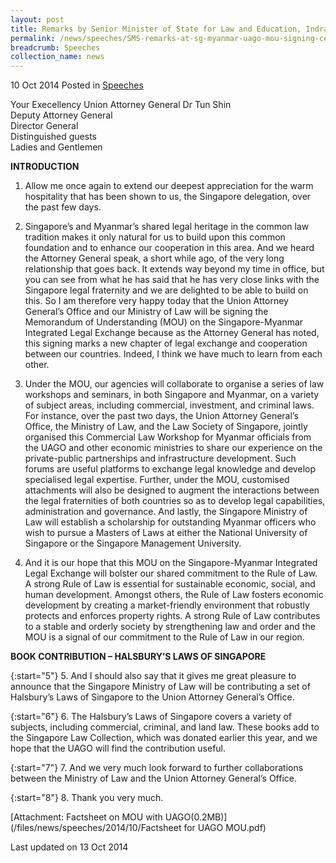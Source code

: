```yaml
---
layout: post
title: Remarks by Senior Minister of State for Law and Education, Indranee Rajah, at the signing ceremony of the Memorandum of Understanding between the Ministry of Law and Myanmar's Union Attorney General's Office
permalink: /news/speeches/SMS-remarks-at-sg-myanmar-uago-mou-signing-ceremony
breadcrumb: Speeches
collection_name: news
---
```


10 Oct 2014 Posted in [Speeches](/news/speeches)

Your Execellency Union Attorney General Dr Tun Shin  
Deputy Attorney General  
Director General  
Distinguished guests  
Ladies and Gentlemen  

**INTRODUCTION**


1. Allow me once again to extend our deepest appreciation for the warm hospitality that has been shown to us, the Singapore delegation, over the past few days.  


2. Singapore’s and Myanmar’s shared legal heritage in the common law tradition makes it only natural for us to build upon this common foundation and to enhance our cooperation in this area. And we heard the Attorney General speak, a short while ago, of the very long relationship that goes back. It extends way beyond my time in office, but you can see from what he has said that he has very  close links with the Singapore legal fraternity and we are delighted to be able to build on this. So I am therefore very happy today that the Union Attorney General’s Office and our Ministry of Law will be signing the Memorandum of Understanding (MOU) on the Singapore-Myanmar Integrated Legal Exchange because as the Attorney General has noted, this signing marks a new chapter of legal exchange and cooperation between our countries. Indeed, I think we have much to learn from each other.


3. Under the MOU, our agencies will collaborate to organise a series of law workshops and seminars, in both Singapore and Myanmar, on a variety of subject areas, including commercial, investment, and criminal laws.  For instance, over the past two days, the Union Attorney General’s Office, the Ministry of Law, and the Law Society of Singapore, jointly organised this Commercial Law Workshop for Myanmar officials from the UAGO and other economic ministries to share our experience on the private-public partnerships and infrastructure development.  Such forums are useful platforms to exchange legal knowledge and develop specialised legal expertise.  Further, under the MOU, customised attachments will also be designed to augment the interactions between the legal fraternities of both countries so as to develop legal capabilities, administration and governance.  And lastly, the Singapore Ministry of Law will establish a scholarship for outstanding Myanmar officers who wish to pursue a Masters of Laws at either the National University of Singapore or the Singapore Management University.


4. And it is our hope that this MOU on the Singapore-Myanmar Integrated Legal Exchange will bolster our shared commitment to the Rule of Law.  A strong Rule of Law is essential for sustainable economic, social, and human development.  Amongst others, the Rule of Law fosters economic development by creating a market-friendly environment that robustly protects and enforces property rights.  A strong Rule of Law contributes to a stable and orderly society by strengthening law and order and the MOU is a signal of our commitment to the Rule of Law in our region.  

**BOOK CONTRIBUTION – HALSBURY’S LAWS OF SINGAPORE**


{:start="5"}
5. And I should also say that it gives me great pleasure to announce that the Singapore Ministry of Law will be contributing a set of Halsbury’s Laws of Singapore to the Union Attorney General’s Office.  


{:start="6"}
6. The Halsbury’s Laws of Singapore covers a variety of subjects, including commercial, criminal, and land law.  These books add to the Singapore Law Collection, which was donated earlier this year, and we hope that the UAGO will find the contribution useful.


{:start="7"}
7. And we very much look forward to further collaborations between the Ministry of Law and the Union Attorney General’s Office.


{:start="8"}
8. Thank you very much.  

[Attachment: Factsheet on MOU with UAGO(0.2MB)](/files/news/speeches/2014/10/Factsheet for UAGO MOU.pdf)


<p class="right-side-updated">Last updated on 13 Oct 2014</p>

